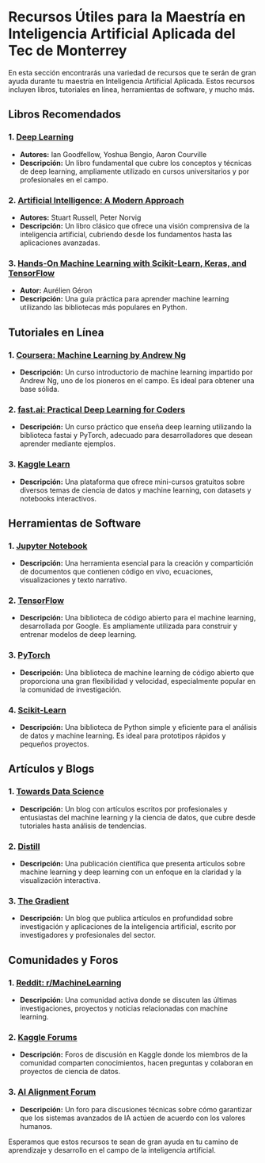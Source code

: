 # Recursos Útiles para la Maestría en Inteligencia Artificial Aplicada del Tec de Monterrey

En esta sección encontrarás una variedad de recursos que te serán de gran ayuda durante tu maestría en Inteligencia Artificial Aplicada. Estos recursos incluyen libros, tutoriales en línea, herramientas de software, y mucho más.

## Libros Recomendados

### 1. [Deep Learning](https://www.deeplearningbook.org/)
- **Autores:** Ian Goodfellow, Yoshua Bengio, Aaron Courville
- **Descripción:** Un libro fundamental que cubre los conceptos y técnicas de deep learning, ampliamente utilizado en cursos universitarios y por profesionales en el campo.

### 2. [Artificial Intelligence: A Modern Approach](http://aima.cs.berkeley.edu/)
- **Autores:** Stuart Russell, Peter Norvig
- **Descripción:** Un libro clásico que ofrece una visión comprensiva de la inteligencia artificial, cubriendo desde los fundamentos hasta las aplicaciones avanzadas.

### 3. [Hands-On Machine Learning with Scikit-Learn, Keras, and TensorFlow](https://www.oreilly.com/library/view/hands-on-machine-learning/9781492032632/)
- **Autor:** Aurélien Géron
- **Descripción:** Una guía práctica para aprender machine learning utilizando las bibliotecas más populares en Python.

## Tutoriales en Línea

### 1. [Coursera: Machine Learning by Andrew Ng](https://www.coursera.org/learn/machine-learning)
- **Descripción:** Un curso introductorio de machine learning impartido por Andrew Ng, uno de los pioneros en el campo. Es ideal para obtener una base sólida.

### 2. [fast.ai: Practical Deep Learning for Coders](https://course.fast.ai/)
- **Descripción:** Un curso práctico que enseña deep learning utilizando la biblioteca fastai y PyTorch, adecuado para desarrolladores que desean aprender mediante ejemplos.

### 3. [Kaggle Learn](https://www.kaggle.com/learn/overview)
- **Descripción:** Una plataforma que ofrece mini-cursos gratuitos sobre diversos temas de ciencia de datos y machine learning, con datasets y notebooks interactivos.

## Herramientas de Software

### 1. [Jupyter Notebook](https://jupyter.org/)
- **Descripción:** Una herramienta esencial para la creación y compartición de documentos que contienen código en vivo, ecuaciones, visualizaciones y texto narrativo.

### 2. [TensorFlow](https://www.tensorflow.org/)
- **Descripción:** Una biblioteca de código abierto para el machine learning, desarrollada por Google. Es ampliamente utilizada para construir y entrenar modelos de deep learning.

### 3. [PyTorch](https://pytorch.org/)
- **Descripción:** Una biblioteca de machine learning de código abierto que proporciona una gran flexibilidad y velocidad, especialmente popular en la comunidad de investigación.

### 4. [Scikit-Learn](https://scikit-learn.org/stable/)
- **Descripción:** Una biblioteca de Python simple y eficiente para el análisis de datos y machine learning. Es ideal para prototipos rápidos y pequeños proyectos.

## Artículos y Blogs

### 1. [Towards Data Science](https://towardsdatascience.com/)
- **Descripción:** Un blog con artículos escritos por profesionales y entusiastas del machine learning y la ciencia de datos, que cubre desde tutoriales hasta análisis de tendencias.

### 2. [Distill](https://distill.pub/)
- **Descripción:** Una publicación científica que presenta artículos sobre machine learning y deep learning con un enfoque en la claridad y la visualización interactiva.

### 3. [The Gradient](https://thegradient.pub/)
- **Descripción:** Un blog que publica artículos en profundidad sobre investigación y aplicaciones de la inteligencia artificial, escrito por investigadores y profesionales del sector.

## Comunidades y Foros

### 1. [Reddit: r/MachineLearning](https://www.reddit.com/r/MachineLearning/)
- **Descripción:** Una comunidad activa donde se discuten las últimas investigaciones, proyectos y noticias relacionadas con machine learning.

### 2. [Kaggle Forums](https://www.kaggle.com/discussions)
- **Descripción:** Foros de discusión en Kaggle donde los miembros de la comunidad comparten conocimientos, hacen preguntas y colaboran en proyectos de ciencia de datos.

### 3. [AI Alignment Forum](https://www.alignmentforum.org/)
- **Descripción:** Un foro para discusiones técnicas sobre cómo garantizar que los sistemas avanzados de IA actúen de acuerdo con los valores humanos.

Esperamos que estos recursos te sean de gran ayuda en tu camino de aprendizaje y desarrollo en el campo de la inteligencia artificial.
